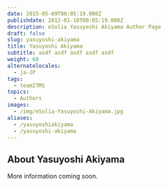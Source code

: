 ```yaml
---
date: 2015-05-09T00:05:19.000Z
publishdate: 2012-01-10T00:05:19.000Z
description: eSolia Yasuyoshi Akiyama Author Page
draft: false
slug: yasuyoshi-akiyama
title: Yasuyoshi Akiyama
subtitle: asdf asdf asdf asdf asdf
weight: 60
alternatelocales:
  - ja-JP
tags:
  - teamITMS
topics:
  - Authors
images:
  - /img/eSolia-Yasuyoshi-Akiyama.jpg
aliases:
  - /yasuyoshiakiyama
  - /yasuyoshi-akiyama
---
```


## About Yasuyoshi Akiyama

More information coming soon.
